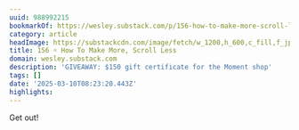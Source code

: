 ```yaml
---
uuid: 988992215
bookmarkOf: https://wesley.substack.com/p/156-how-to-make-more-scroll-less?r=5cjn3&utm_medium=ios&triedRedirect=true&__readwiseLocation=
category: article
headImage: https://substackcdn.com/image/fetch/w_1200,h_600,c_fill,f_jpg,q_auto:good,fl_progressive:steep,g_auto/https%3A%2F%2Fsubstack-post-media.s3.amazonaws.com%2Fpublic%2Fimages%2Fa9aa4e42-26de-4b19-b1e7-1c9403f2441b_1456x1048.jpeg
title: 156 ☼ How To Make More, Scroll Less
domain: wesley.substack.com
description: 'GIVEAWAY: $150 gift certificate for the Moment shop'
tags: []
date: '2025-03-10T08:23:20.443Z'
highlights:
---
```


Get out!

